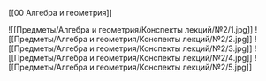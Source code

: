 [[00 Алгебра и геометрия]]

![[Предметы/Алгебра и геометрия/Конспекты лекций/№2/1.jpg]]
![[Предметы/Алгебра и геометрия/Конспекты лекций/№2/2.jpg]]
![[Предметы/Алгебра и геометрия/Конспекты лекций/№2/3.jpg]]
![[Предметы/Алгебра и геометрия/Конспекты лекций/№2/4.jpg]]
![[Предметы/Алгебра и геометрия/Конспекты лекций/№2/5.jpg]]